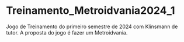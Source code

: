 # Treinamento_Metroidvania2024_1
Jogo de Treinamento do primeiro semestre de 2024 com Klinsmann de tutor. A proposta do jogo é fazer um Metroidvania.
